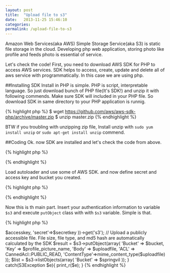 ```yaml
---
layout: post
title:  "Upload file to s3"
date:   2013-11-25 15:46:10
categories:
permalink: /upload-file-to-s3
---
```


Amazon Web Services(aka AWS) Simple Storage Service(aka S3) is static file storage in the cloud.
Developing php web application, storing photo like profile and feeds photo is essential of service.

Let's check the code!
First, you need to download AWS SDK for PHP to access AWS services. SDK helps to access, create, update and delete 
all of aws service with programmatically. In this case we are using php.

##Installing SDK
Install in PHP is simple. PHP is script, interpretable language. So just download bunch of PHP file(It's SDK!) 
and unzip it with following commends. Make sure SDK will included in your PHP file. So download SDK in same directory to
your PHP application is runnig.

{% highlight php %}
$ wget https://github.com/aws/aws-sdk-php/archive/master.zip
$ unzip master.zip
{% endhighlight %}

BTW if you troubling with unzipping zip file, Install unzip with ``sudo yum install unzip`` or ``sudo apt-get install unzip`` commend.

##Coding
Ok. now SDK are installed and let's check the code from above.

{% highlight php %}
<?php//..
//load aws sdk loader 
require './aws-sdk-php-master/build/aws-autoloader.php';
 
use Aws\Common\Aws;
use Aws\S3\Enum\CannedAcl;
//..?>
{% endhighlight %}

Load autoloader and use some of AWS SDK. and now define secret and access key and bucket you created.

{% highlight php %}
<?php//..
//define keys and bucket
$accesskey = 'access_key';
$secretkey = 'secret_key';
$bucket = 'springvil';
//..?>
{% endhighlight %}

Now this is th main part. Insert your authentication information to variable ``$s3`` and execute ``putObject`` 
class with with ``$s3`` variable. Simple is that. 

{% highlight php %}
<?php//..
try{
    // Instantiate an S3 client
    $s3 = Aws::factory(array(
        'key'=>$accesskey,
        'secret'=>$secretkey
    ))->get('s3');
    // Upload a publicly accessible file. File size, file type, and md5 hash are automatically calculated by the SDK
    $result = $s3->putObject(array(
        'Bucket' => $bucket,
        'Key'    => $profile_picture_name,
        'Body'   => $uploadfile,
        'ACL'    => CannedAcl::PUBLIC_READ,
        'ContentType'=>mime_content_type($uploadfile)
    ));

    $list = $s3->listObjects(array(
        'Bucket' => $springvil
    ));
} catch(S3Exception $e){
    print_r($e);
}
{% endhighlight %}


